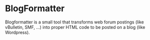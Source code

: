 # BlogFormatter

Blogformatter is a small tool that transforms web forum postings (like vBulletin, SMF, ...) into proper HTML code to be posted on a blog (like Wordpress).
